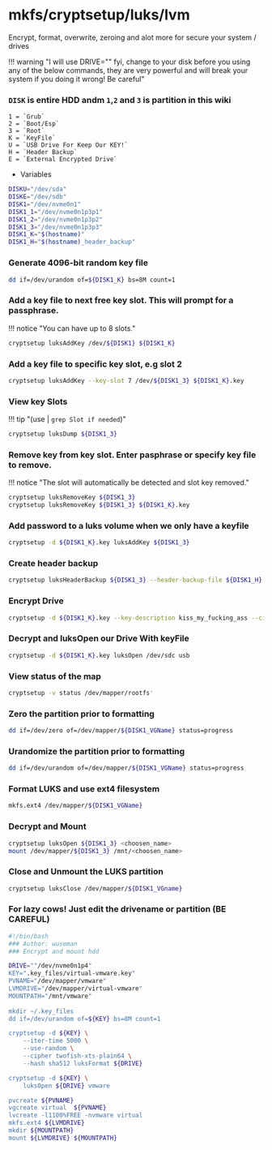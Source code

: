 # mkfs/cryptsetup/luks/lvm

Encrypt, format, overwrite, zeroing and alot more for secure your system / drives

!!! warning "I will use DRIVE="<disk>" fyi, change <disk> to your disk before you using any of the below commands, they are very powerful and will break your system if you doing it wrong! Be careful"

### `DISK` is entire HDD andm `1`,`2` and `3` is partition in this wiki

	1 = `Grub`
	2 = `Boot/Esp`
	3 = `Root`
	K = `KeyFile`
	U = `USB Drive For Keep Our KEY!`
	H = `Header Backup`
	E = `External Encrypted Drive`

* Variables

```sh
DISKU="/dev/sda"
DISKE="/dev/sdb"
DISK1="/dev/nvme0n1"
DISK1_1="/dev/nvme0n1p3p1" 
DISK1_2="/dev/nvme0n1p3p2" 
DISK1_3="/dev/nvme0n1p3p3" 
DISK1_K="$(hostname)"
DISK1_H="$(hostname)_header_backup"
```

### Generate 4096-bit random key file

```sh
dd if=/dev/urandom of=${DISK1_K} bs=8M count=1
```

### Add a key file to next free key slot. This will prompt for a passphrase. 

!!! notice "You can have up to 8 slots."

```sh
cryptsetup luksAddKey /dev/${DISK1} ${DISK1_K}
```

### Add a key file to specific key slot, e.g slot 2

```sh
cryptsetup luksAddKey --key-slot 7 /dev/${DISK1_3} ${DISK1_K}.key
```

### View key Slots

!!! tip "(use | `grep Slot if needed`)"

```sh
cryptsetup luksDump ${DISK1_3}
```

### Remove key from key slot. Enter pasphrase or specify key file to remove. 

!!! notice "The slot will automatically be detected and slot key removed."

```sh
cryptsetup luksRemoveKey ${DISK1_3}
cryptsetup luksRemoveKey ${DISK1_3} ${DISK1_K}.key
```

### Add password to a luks volume when we only have a keyfile

```sh
cryptsetup -d ${DISK1_K}.key luksAddKey ${DISK1_3}
```

### Create header backup

```sh
cryptsetup luksHeaderBackup ${DISK1_3} --header-backup-file ${DISK1_H}.img
```

### Encrypt Dríve

```sh
cryptsetup -d ${DISK1_K}.key --key-description kiss_my_fucking_ass --cipher twofish-xts-plain64 --hash sha512 --iter-time 5000 --use-urandom luksFormat ${DISK1}
```

### Decrypt and luksOpen our Drive With keyFile 

```sh
cryptsetup -d ${DISK1_K}.key luksOpen /dev/sdc usb
```

### View status of the map

```sh
cryptsetup -v status /dev/mapper/rootfs'
```

### Zero the partition prior to formatting

```sh
dd if=/dev/zero of=/dev/mapper/${DISK1_VGName} status=progress
```

### Urandomize the partition prior to formatting

```sh
dd if=/dev/urandom of=/dev/mapper/${DISK1_VGName} status=progress
```

### Format LUKS and use ext4 filesystem

```sh
mkfs.ext4 /dev/mapper/${DISK1_VGName}
```

### Decrypt and Mount

```sh
cryptsetup luksOpen ${DISK1_3} <choosen_name>
mount /dev/mapper/${DISK1_3} /mnt/<choosen_name>
```
### Close and Unmount the LUKS partition

```sh
cryptsetup luksClose /dev/mapper/${DISK1_VGname}
```
	
### For lazy cows! Just edit the drivename or partition (BE CAREFUL)


```sh
#!/bin/bash
### Author: wuseman
### Encrypt and mount hdd

DRIVE=""/dev/nvme0n1p4"
KEY=".key_files/virtual-vmware.key"
PVNAME="/dev/mapper/vmware"
LVMDRIVE="/dev/mapper/virtual-vmware"
MOUNTPATH="/mnt/vmware"
	
mkdir ~/.key_files
dd if=/dev/urandom of=${KEY} bs=8M count=1

cryptsetup -d ${KEY} \
	--iter-time 5000 \
	--use-random \
	--cipher twofish-xts-plain64 \
	--hash sha512 luksFormat ${DRIVE}

cryptsetup -d ${KEY} \
	luksOpen ${DRIVE} vmware

pvcreate ${PVNAME}
vgcreate virtual  ${PVNAME}
lvcreate -l1100%FREE -nvmware virtual
mkfs.ext4 ${LVMDRIVE}
mkdir ${MOUNTPATH}
mount ${LVMDRIVE} ${MOUNTPATH}
```	

	
	
